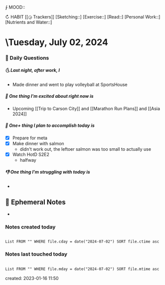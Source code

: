 ⨑ MOOD::

↻ HABIT [[◶ Trackers]]
[Sketching::]
[Exercise::]
[Read::]
[Personal Work::]
[Nutrients and Water::]

# \Tuesday, July 02, 2024

### 📅 Daily Questions

##### 🌜 Last night, after work, I

- Made dinner and went to play volleyball at SportsHouse

##### 🙌 One thing I'm excited about right now is

- Upcoming [[Trip to Carson City]] and [[Marathon Run Plans]] and [[Asia 2024]]

##### 🚀 One+ thing I plan to accomplish today is

- [x] Prepare for meta
- [x] Make dinner with salmon
	- didn't work out, the leftoer salmon was too small to actually use
- [x] Watch HotD S2E2
	- halfway

##### 👎 One thing I'm struggling with today is

-

## 📝 Ephemeral Notes

-

### Notes created today

```dataview

List FROM "" WHERE file.cday = date("2024-07-02") SORT file.ctime asc

```

### Notes last touched today

```dataview

List FROM "" WHERE file.mday = date("2024-07-02") SORT file.mtime asc

```

created: 2023-01-16 11:50
